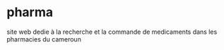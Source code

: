# pharma
site web dedie à la recherche et la commande de medicaments dans les pharmacies du cameroun
